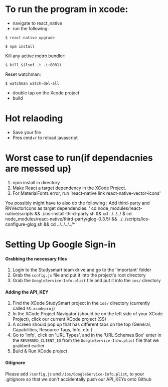 # To run the program in xcode: 

* navigate to react_native
* run the following:

```
$ react-native upgrade
```
```
$ npm install 
```
Kill any active metro bundler:
```
$ kill $(lsof -t -i:8081)
```
Reset watchman:
```
$ watchman watch-del-all
```
* double tap on the Xcode project
* build

# Hot relaoding
* Save your file
* Pres cmd+r to reload javascript

# Worst case to run(if dependacnies are messed up)
1. npm install in directory
2. Make React a target dependency in the XCode Project. 
3. For MaterialFonts error, run 'react-native link react-native-vector-icons'

You possibly might have to also do the following : 
Add third-party and RNVectorIcons as target dependencies.
'
cd node_modules/react-native/scripts && ./ios-install-third-party.sh && cd ../../../
$ cd node_modules/react-native/third-party/glog-0.3.5/ && ../../scripts/ios-configure-glog.sh 
&& cd ../../../../*
'

# Setting Up Google Sign-in

#### Grabbing the necessary files

1. Login to the Studysmart team drive and go to the 'Important' folder
2. Grab the `config.js` file and put it into the project's root directory
3. Grab the `GoogleService-Info.plist` file and put it into the `ios/` directory

#### Adding the API_KEY

1. Find the XCode StudySmart project in the `ios/` directory (currently called `SS.xcodeproj`)
2. In the XCode Project Navigator (should be on the left side of your XCode Project), click our current XCode project (SS)
3. A screen should pop up that has different tabs on the top (General, Capabilities, Resource Tags, Info, etc.)
4. Go to 'Info', click on 'URL Types', and in the 'URL Schemes Box' enter in the `REVERSED_CLIENT_ID` from the `GoogleService-Info.plist` file that we grabbed earlier
5. Build & Run XCode project

#### Gitignore
Please add `/config.js` and `/ios/GoogleService-Info.plist`, to your .gitignore so that we don't accidentally push our API_KEYs onto Github
